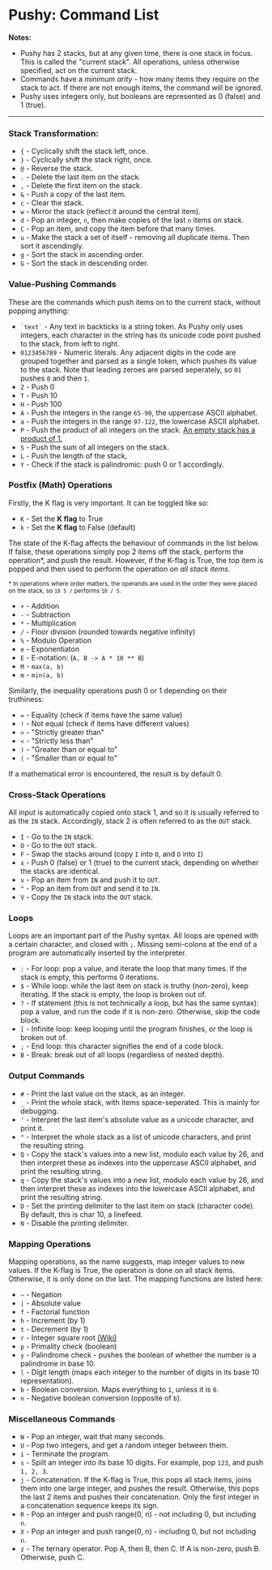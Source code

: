 # Pushy: Command List

**Notes:**

 - Pushy has 2 stacks, but at any given time, there is one stack in focus. This is called the "current stack". All operations, unless otherwise specified, act on the current stack.
 - Commands have a _minimum arity_ - how many items they require on the stack to act. If there are not enough items, the command will be ignored.
 - Pushy uses integers only, but booleans are represented as 0 (false) and 1 (true).

---

### Stack Transformation:

 - `{` - Cyclically shift the stack left, once.
 - `}` - Cyclically shift the stack right, once.
 - `@` - Reverse the stack.
 - `.` - Delete the last item on the stack.
 - `,` - Delete the first item on the stack.
 - `&` - Push a copy of the last item.
 - `c` - Clear the stack.
 - `w` - Mirror the stack (reflect it around the central item).
 - `d` - Pop an integer, `n`, then make copies of the last `n` items on stack.
 - `C` - Pop an item, and copy the item before that many times. 
 - `u` - Make the stack a set of itself - removing all duplicate items. Then sort it ascendingly.
 - `g` - Sort the stack in ascending order.
 - `G` - Sort the stack in descending order.

### Value-Pushing Commands

These are the commands which push items on to the current stack, without popping anything:

 - `` `text` `` - Any text in backticks is a string token. As Pushy only uses integers, each character in the string has its unicode code point pushed to the stack, from left to right.
 - `0123456789` - Numeric literals. Any adjacent digits in the code are grouped together and parsed as a single token, which pushes its value to the stack. Note that leading zeroes are parsed seperately, so `01` pushes `0` and then `1`.
 - `Z` - Push 0
 - `T` - Push 10
 - `H` - Push 100
 - `A` - Push the integers in the range `65-90`, the uppercase ASCII alphabet.
 - `a` - Push the integers in the range `97-122`, the lowercase ASCII alphabet.
 - `P` - Push the product of all integers on the stack. [An empty stack has a product of 1.](https://en.wikipedia.org/wiki/Empty_product)
 - `S` - Push the sum of all integers on the stack.
 - `L` - Push the length of the stack,
 - `Y` - Check if the stack is palindromic: push 0 or 1 accordingly.

### Postfix (Math) Operations

Firstly, the K flag is very important. It can be toggled like so:

 - `K` - Set the **K flag** to True
 - `k` - Set the **K flag** to False (default)

The state of the K-flag affects the behaviour of commands in the list below. If false, these operations simply pop 2 items off the stack, perform the operation*, and push the result. However, if the K-flag is True, the top item is popped and then used to perform the operation on _all stack items_. 

<sub>* In operations where order matters, the operands are used in the order they were placed on the stack, so `10 5 /` performs `10 / 5`.</sub>

- `+` - Addition
- `-` - Subtraction
- `*` - Multiplication
- `/` - Floor division (rounded towards negative infinity)
- `%` - Modulo Operation
- `e` - Exponentiaton
- `E` - E-notation: (`A, B -> A * 10 ** B`)
- `M` - `max(a, b)`
- `m` - `min(a, b)`

Similarly, the inequality operations push 0 or 1 depending on their truthiness:

 - `=` - Equality (check if items have the same value)
 - `!` - Not equal (check if items have different values)
 - `>` - "Strictly greater than"
 - `<` - "Strictly less than"
 - `)` - "Greater than or equal to"
 - `(` - "Smaller than or equal to"

If a mathematical error is encountered, the result is by default 0.

### Cross-Stack Operations

All input is automatically copied onto stack 1, and so it is usually referred to as the `IN` stack. Accordingly, stack 2 is often referred to as the `OUT` stack.

 - `I` - Go to the `IN` stack.
 - `O` - Go to the `OUT` stack.
 - `F` - Swap the stacks around (copy `I` into `O`, and `O` into `I`)
 - `x` - Push 0 (false) or 1 (true) to the current stack, depending on whether the stacks are identical.
 - `v` - Pop an item from `IN` and push it to `OUT`.
 - `^` - Pop an item from `OUT` and send it to `IN`.
 - `V` - Copy the `IN` stack into the `OUT` stack.

### Loops

Loops are an important part of the Pushy syntax. All loops are opened with a certain character, and closed with `;`. Missing semi-colons at the end of a program are automatically inserted by the interpreter.

 - `:` - For loop: pop a value, and iterate the loop that many times. If the stack is empty, this performs 0 iterations.
 - `$` - While loop: while the last item on stack is truthy (non-zero), keep iterating. If the stack is empty, the loop is broken out of.
 - `?` - If statement (this is not technically a loop, but has the same syntax): pop a value, and run the code if it is non-zero. Otherwise, skip the code block.
 - `[` - Infinite loop: keep looping until the program finishes, or the loop is broken out of.
 - `;` - End loop: this character signifies the end of a code block.
 - `B` - Break: break out of all loops (regardless of nested depth).

### Output Commands

 - `#` - Print the last value on the stack, as an integer.
 - `_` - Print the whole stack, with items space-seperated. This is mainly for debugging.
 - `'` - Interpret the last item's absolute value as a unicode character, and print it.
 - `"` - Interpret the whole stack as a list of unicode characters, and print the resulting string.
 - `Q` - Copy the stack's values into a new list, modulo each value by 26, and then interpret these as indexes into the uppercase ASCII alphabet, and print the resulting string.
 - `q` - Copy the stack's values into a new list, modulo each value by 26, and then interpret these as indexes into the lowercase ASCII alphabet, and print the resulting string.
 - `D` - Set the printing delimiter to the last item on stack (character code). By default, this is char 10, a linefeed.
 - `N` - Disable the printing delimiter.

### Mapping Operations

Mapping operations, as the name suggests, map integer values to new values. If the K-flag is True, the operation is done on all stack items. Otherwise, it is only done on the last. The mapping functions are listed here:

 -  `~` - Negation
 - `|` - Absolute value
 - `f` - Factorial function
 - `h` - Increment (by 1)
 - `t` - Decrement (by 1)
 - `r` - Integer square root [(Wiki)](https://en.wikipedia.org/wiki/Integer_square_root)
 - `p` - Primality check (boolean)
 - `y` - Palindrome check - pushes the boolean of whether the number is a palindrome in base 10.
 - `l` - Digit length (maps each integer to the number of digits in its base 10 representation).
 - `b` - Boolean conversion. Maps everything to `1`, unless it is `0`.
 - `n` - Negative boolean conversion (opposite of `b`).

### Miscellaneous Commands

 - `W` - Pop an integer, wait that many seconds.
 - `U` - Pop two integers, and get a random integer between them.
 - `i` - Terminate the program.
 - `s` - Spilt an integer into its base 10 digits. For example, pop `123`, and push `1, 2, 3`.
 - `j` - Concatenation. If the K-flag is True, this pops all stack items, joins them into one large integer, and pushes the result. Otherwise, this pops the last 2 items and pushes their concatenation. Only the first integer in a concatenation sequence keeps its sign.
 - `R` - Pop an integer and push range(0, n) - not including 0, but including `n`. 
 - `X` - Pop an integer and push range(0, n) - including 0, but not including `n`. 
 - `z` - The ternary operator. Pop A, then B, then C. If A is non-zero, push B. Otherwise, push C.
